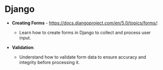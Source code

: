 # Django

- **Creating Forms** - https://docs.djangoproject.com/en/5.0/topics/forms/:
  - Learn how to create forms in Django to collect and process user input.

- **Validation**:
  - Understand how to validate form data to ensure accuracy and integrity before processing it.
    
